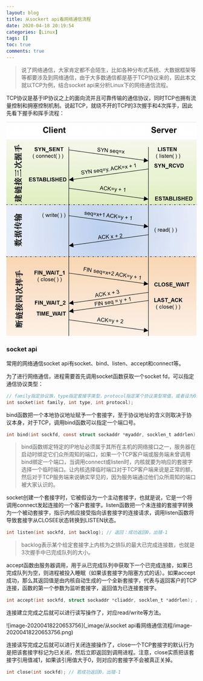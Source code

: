 ```yaml
---
layout: blog
title: 从sockert api看网络通信流程
date: 2020-04-18 20:19:54
categories: [Linux]
tags: []
toc: true
comments: true
---
```


> 说了网络通信，大家肯定都不会陌生，比如各种分布式系统、大数据框架等等都要涉及到网络通信，由于大多数通信都是基于TCP协议来的，因此本文就以TCP为例，结合socket api来分析Linux下的网络通信流程。

TCP协议是基于IP协议之上的面向流并且可靠传输的通信协议，同时TCP也拥有流量控制和拥塞控制机制。说起TCP，就绕不开的TCP的3次握手和4次挥手，因此先看下握手和挥手流程：

![image-20200418092247425](_image/谈一谈TCP的4次挥手/image-20200418092247425.png)

### socket api

常用的网络通信socket api有socket、bind、listen、accept和connect等。

为了进行网络通信，进程需要首先调用socket函数获取一个socket fd，可以指定通信协议类型：

```c
// family指定协议族，type指定套接字类型，protocol指定某个协议类型常值，或者设为0。
int socket(int family, int type, int protocol);
```

bind函数把一个本地协议地址赋予一个套接字，至于协议地址的含义则取决于协议本身，对于TCP，调用bind函数可以指定一个端口号。

```c
int bind(int sockfd, const struct sockaddr *myaddr, socklen_t addrlen); // 返回：成功为0，出错-1
```

> bind函数绑定特定的IP地址必须属于其所在主机的网络接口之一，服务器在启动时绑定它们众所周知的端口，如果一个TCP客户端或服务端未曾调用bind绑定一个端口，当调用connect或listen时，内核就要为响应的套接字选择一个临时端口。让内核选择临时端口对于TCP客户端来说是正常的额，然后对于TCP服务端来说确实罕见的，因为服务端通过他们众所周知的端口被大家认识的。

socket创建一个套接字时，它被假设为一个主动套接字，也就是说，它是一个将调用connect发起连接的一个客户套接字。listen函数把一个未连接的套接字转换为一个被动套接字，指示内核应接受指向该套接字的连接请求，调用listen函数将导致套接字从CLOSEE状态转换到LISTEN状态。

```c
int listen(int sockfd, int backlog); // 返回：成功返回0，出错-1
```

> backlog表示某个给定套接字上内核为之排队的最大已完成连接数，也就是3次握手中已完成队列的大小。

accept函数由服务器调用，用于从已完成队列中获取下一个已完成连接，如果已完成队列为空，则进程被投入睡眠（如果该套接字为阻塞方式的话）。如果accept成功，那么其返回值是由内核自动生成的一个全新套接字，代表与返回客户的TCP连接，函数的第一个参数为监听套接字，返回值为已连接套接字。

```c
int accept(int sockfd, struct sockaddr *cliaddr, socklen_t *addrlen); //  返回：成功返回已连接描述符(非负)，出错-1
```

连接建立完成之后就可以进行读写操作了，对应read/write等方法。

![image-20200418220653756](_image/从socket api看网络通信流程/image-20200418220653756.png)

连接读写完成之后就可以进行关闭连接操作了，close一个TCP套接字的默认行为是把该套接字标记为已关闭，然后立即返回到调用进程。注意，close实质把该套接字引用值减1，如果该引用值大于0，则对应的套接字不会被真正关掉。

```c
int close(int sockfd); // 若成功返回0，出错-1
```

